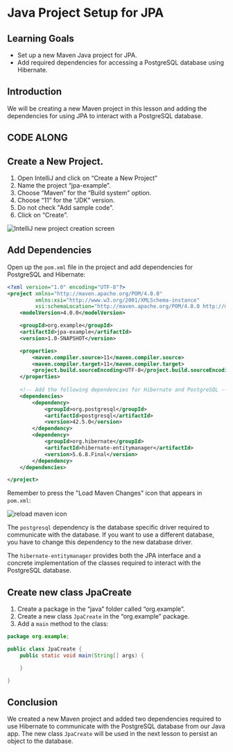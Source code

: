 # Java Project Setup for JPA

## Learning Goals

- Set up a new Maven Java project for JPA.
- Add required dependencies for accessing a PostgreSQL database using Hibernate.


## Introduction 

We will be creating a new Maven project in this lesson and adding the
dependencies for using JPA to interact with a PostgreSQL database.

## CODE ALONG

## Create a New Project.

1. Open IntelliJ and click on “Create a New Project”
2. Name the project “jpa-example”.
3. Choose “Maven” for the “Build system” option.
4. Choose “11” for the “JDK” version.
5. Do not check "Add sample code".
6. Click on “Create”.

![IntelliJ new project creation screen](https://curriculum-content.s3.amazonaws.com/java-spring-1/intellij-new-project-screen.png)

## Add Dependencies

Open up the `pom.xml` file in the project and
add dependencies for PostgreSQL and Hibernate:

```xml
<?xml version="1.0" encoding="UTF-8"?>
<project xmlns="http://maven.apache.org/POM/4.0.0"
         xmlns:xsi="http://www.w3.org/2001/XMLSchema-instance"
         xsi:schemaLocation="http://maven.apache.org/POM/4.0.0 http://maven.apache.org/xsd/maven-4.0.0.xsd">
    <modelVersion>4.0.0</modelVersion>

    <groupId>org.example</groupId>
    <artifactId>jpa-example</artifactId>
    <version>1.0-SNAPSHOT</version>

    <properties>
        <maven.compiler.source>11</maven.compiler.source>
        <maven.compiler.target>11</maven.compiler.target>
        <project.build.sourceEncoding>UTF-8</project.build.sourceEncoding>
    </properties>
    
    <!-- Add the following dependencies for Hibernate and PostgreSQL -->
    <dependencies>
        <dependency>
            <groupId>org.postgresql</groupId>
            <artifactId>postgresql</artifactId>
            <version>42.5.0</version>
        </dependency>
        <dependency>
            <groupId>org.hibernate</groupId>
            <artifactId>hibernate-entitymanager</artifactId>
            <version>5.6.8.Final</version>
        </dependency>
    </dependencies>

</project>
```

Remember to press the "Load Maven Changes" icon that appears in `pom.xml`:

![reload maven icon](https://curriculum-content.s3.amazonaws.com/6036/jpa-project-setup/reloadmaven.png)


The `postgresql` dependency is the database specific driver required to communicate with
the database. If you want to use a different database, you have to change this
dependency to the new database driver.

The `hibernate-entitymanager` provides both the JPA interface and a concrete
implementation of the classes required to interact with the PostgreSQL database.


## Create new class JpaCreate

1. Create a package in the “java” folder called “org.example”.
2. Create a new class `JpaCreate` in the “org.example” package.
3. Add a `main` method  to the class: 

```java
package org.example;

public class JpaCreate {
    public static void main(String[] args) {

    }

}
```

## Conclusion

We created a new Maven project and added two dependencies required to
use Hibernate to communicate with the PostgreSQL database from our Java app.
The new class `JpaCreate` will be used in the
next lesson to persist an object to the database.